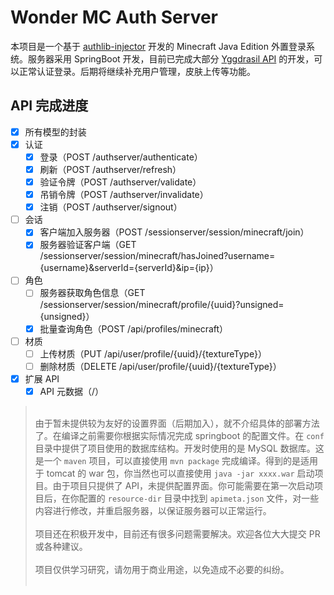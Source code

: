 # Wonder MC Auth Server

本项目是一个基于 [authlib-injector](https://github.com/yushijinhun/authlib-injector) 开发的 Minecraft Java Edition 外置登录系统。服务器采用 SpringBoot 开发，目前已完成大部分 [Yggdrasil API](https://github.com/yushijinhun/authlib-injector/wiki/Yggdrasil%20%E6%9C%8D%E5%8A%A1%E7%AB%AF%E6%8A%80%E6%9C%AF%E8%A7%84%E8%8C%83) 的开发，可以正常认证登录。后期将继续补充用户管理，皮肤上传等功能。

## API 完成进度

-   [x] 所有模型的封装
-   [x] 认证
    -   [x] 登录（POST /authserver/authenticate）
    -   [x] 刷新（POST /authserver/refresh）
    -   [x] 验证令牌（POST /authserver/validate）
    -   [x] 吊销令牌（POST /authserver/invalidate）
    -   [x] 注销（POST /authserver/signout）
-   [ ] 会话
    -   [x] 客户端加入服务器（POST /sessionserver/session/minecraft/join）
    -   [x] 服务器验证客户端（GET /sessionserver/session/minecraft/hasJoined?username={username}&serverId={serverId}&ip={ip}）
-   [ ] 角色
    -   [ ] 服务器获取角色信息（GET /sessionserver/session/minecraft/profile/{uuid}?unsigned={unsigned}）
    -   [x] 批量查询角色（POST /api/profiles/minecraft）
-   [ ] 材质
    -   [ ] 上传材质（PUT /api/user/profile/{uuid}/{textureType}）
    -   [ ] 删除材质（DELETE /api/user/profile/{uuid}/{textureType}）
-   [x] 扩展 API
    -   [x] API 元数据（/）

> <br>由于暂未提供较为友好的设置界面（后期加入），就不介绍具体的部署方法了。在编译之前需要你根据实际情况完成 springboot 的配置文件。在 `conf` 目录中提供了项目使用的数据库结构。开发时使用的是 MySQL 数据库。这是一个 `maven` 项目，可以直接使用 `mvn package` 完成编译。得到的是适用于 tomcat 的 war 包，你当然也可以直接使用 `java -jar xxxx.war` 启动项目。由于项目只提供了 API，未提供配置界面。你可能需要在第一次启动项目后，在你配置的 `resource-dir` 目录中找到 `apimeta.json` 文件，对一些内容进行修改，并重启服务器，以保证服务器可以正常运行。<br><br>
> 项目还在积极开发中，目前还有很多问题需要解决。欢迎各位大大提交 PR 或各种建议。<br><br>
> 项目仅供学习研究，请勿用于商业用途，以免造成不必要的纠纷。<br><br>
